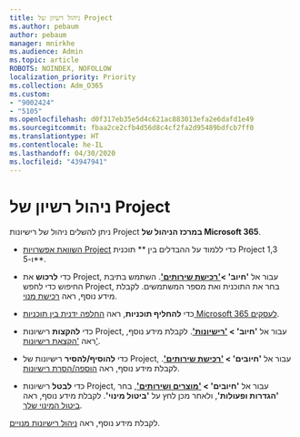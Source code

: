 ```yaml
---
title: ניהול רשיון של Project
ms.author: pebaum
author: pebaum
manager: mnirkhe
ms.audience: Admin
ms.topic: article
ROBOTS: NOINDEX, NOFOLLOW
localization_priority: Priority
ms.collection: Adm_O365
ms.custom:
- "9002424"
- "5105"
ms.openlocfilehash: d0f317eb35e5d4c621ac883013efa2e6dafd1e49
ms.sourcegitcommit: fbaa2ce2cfb4d56d8c4cf2fa2d95489bdfcb7ff0
ms.translationtype: HT
ms.contentlocale: he-IL
ms.lasthandoff: 04/30/2020
ms.locfileid: "43947941"
---
```

# <a name="project-license-management"></a>ניהול רשיון של Project

ניתן להשלים ניהול של רישיונות Project **במרכז הניהול של Microsoft 365**.

- [השוואת אפשרויות Project](https://products.office.com/project/compare-microsoft-project-management-software?tab=1&OCID=AID2000748_SEM_5j2j5X4B&MarinID=5j2j5X4B%7C78821275986631%7C%2Bproject%20%2Bo365%7Cbb%7Cc%7C%7C1261139959949905%7Ckwd-78821311481635:loc-190&lnkd=Bing_O365SMB_App&msclkid=185eccc165db1d3da290924720afcaa4&ef_id=XoY8vgAAAUTu0Bj8:20200402200513:s) כדי ללמוד על ההבדלים בין ** תוכנית Project 1,3 ו-5**.
- כדי **לרכוש** את Project, עבור אל **'חיוב' >['רכישת שירותים'](https://go.microsoft.com/fwlink/p/?linkid=868433)**. השתמש בתיבת החיפוש כדי לחפש Project, בחר את התוכנית ואת מספר המשתמשים. לקבלת מידע נוסף, ראה [רכישת מנוי](https://docs.microsoft.com/microsoft-365/commerce/buy-another-subscription?view=o365-worldwide).
- כדי **להחליף תוכניות**, ראה [החלפה ידנית בין תוכניות Microsoft 365 לעסקים](https://docs.microsoft.com/microsoft-365/commerce/subscriptions/switch-plans-manually?view=o365-worldwide).

- כדי **להקצות** רישיונות Project, עבור אל **'חיוב' > ['רישיונות'](https://go.microsoft.com/fwlink/p/?linkid=842264)**. לקבלת מידע נוסף, ראה ['הקצאת רישיונות'](https://docs.microsoft.com/microsoft-365/admin/manage/assign-licenses-to-users?view=o365-worldwide).
- כדי **להוסיף/להסיר** רישיונות של Project, עבור אל **'חיובים' > ['רכישת שירותים'](https://go.microsoft.com/fwlink/p/?linkid=868433)**. לקבלת מידע נוסף, ראה [הוספה/הסרת רישיונות](https://docs.microsoft.com/microsoft-365/commerce/licenses/buy-licenses?view=o365-worldwide#add-or-remove-licenses-for-your-business-subscription).
- כדי **לבטל** רישיונות Project, עבור אל **'חיובים' > ['מוצרים ושירותים'](https://go.microsoft.com/fwlink/p/?linkid=842054)**, בחר **'הגדרות ופעולות'**, ולאחר מכן לחץ על **'ביטול מינוי'**. לקבלת מידע נוסף, ראה [ביטול המינוי שלך](https://docs.microsoft.com/office365/admin/subscriptions-and-billing/cancel-your-subscription).

לקבלת מידע נוסף, ראה [ניהול רישיונות מנויים](https://docs.microsoft.com/microsoft-365/commerce/licenses/buy-licenses?view=o365-worldwide#add-or-remove-licenses-for-your-business-subscription).
